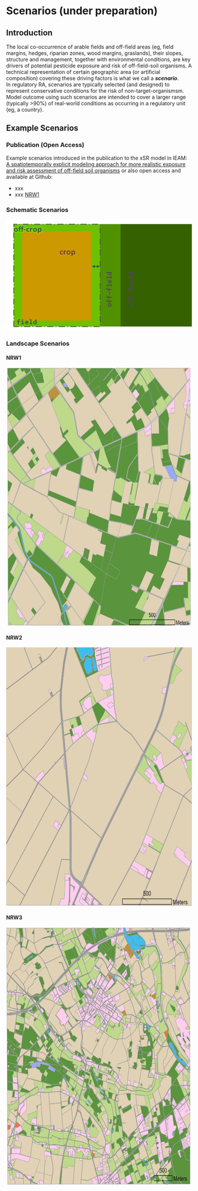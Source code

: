 # Scenarios (under preparation)

## Introduction

The local co-occurrence of arable fields and off-field areas (eg, field margins, hedges, riparian zones, wood margins, graslands), their slopes, structure and management, together with environmental conditions, are key drivers of potential pesticide exposure and risk of off-field-soil organisms. A technical representation of certain geographic area (or artificial composition) covering these driving factors is what we call a ***scenario***.  
In regulatory RA, scenarios are typically selected (and designed) to represent conservative conditions for the risk of non-target-organismsm. Model outcome using such scenarios are intended to cover a larger range (typically >90%) of real-world conditions as occurring in a regulatory unit (eg, a country).  

## Example Scenarios

### Publication (Open Access)

Example scenarios introduced in the publication to the xSR model in IEAM: [A spatiotemporally explicit modeling approach for more realistic exposure and risk assessment of off-field soil organisms](https://onlinelibrary.wiley.com/doi/10.1002/ieam.4798) or also open access and available at Github:  

- xxx
- xxx [NRW1](https://github.com/xlandscape/Scenario-NRW1)

### Schematic Scenarios

<img src="../img/in-crop%20off-crop%20illustration.png" width="600" height="300">  

### Landscape Scenarios

#### NRW1

<img src="../img/Scenario-NRW1.jpg" width="700" height="700">  

#### NRW2

<img src="../img/Scenario-NRW2.jpg" width="700" height="700">  

#### NRW3

<img src="../img/Scenario-NRW3.jpg" width="700" height="700">  
